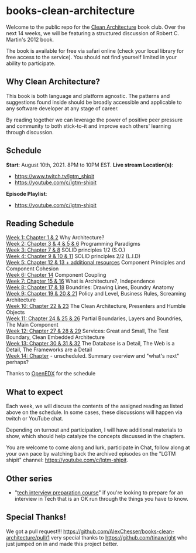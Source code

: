 # books-clean-architecture

Welcome to the public repo for the [Clean Architecture](https://www.oreilly.com/library/view/clean-architecture-a/9780134494272/) book club. Over the next 14 weeks, we will be featuring a structured discussion of Robert C. Martin's 2012 book.

The book is available for free via safari online (check your local library for free access to the service). You should not find yourself limited in your ability to participate.

## Why Clean Architecture?

This book is both language and platform agnostic. The patterns and suggestions found inside should be broadly accessible and applicable to any software developer at any stage of career.

By reading together we can leverage the power of positive peer pressure and community to both stick-to-it and improve each others' learning through discussion.

## Schedule

**Start**: August 10th, 2021. 8PM to 10PM EST.
**Live stream Location(s)**: 

* https://www.twitch.tv/lgtm_shipit  
* https://youtube.com/c/lgtm-shipit  

**Episode Playlist**:

* https://youtube.com/c/lgtm-shipit  

## Reading Schedule

[Week 1: Chapter 1 & 2](week-01.md) Why Architecture?  
[Week 2: Chapter 3 & 4 & 5 & 6](week-02.md) Programming Paradigms  
[Week 3: Chapter 7 & 8](week-03.md) SOLID principles 1/2 (S.O.)  
[Week 4: Chapter 9 & 10 & 11](week-04.md) SOLID principles 2/2 (L.I.D)  
[Week 5: Chapter 12 & 13 + additional resources](week-05.md) Component Principles and Component Cohesion    
[Week 6: Chapter 14](week-06.md) Component Coupling   
[Week 7: Chapter 15 & 16](week-07.md) What is Architecture?, Independence  
[Week 8: Chapter 17 & 18](week-08.md) Boundries: Drawing Lines, Boundry Anatomy  
[Week 9: Chapter 19 & 20 & 21](week-09.md) Policy and Level, Business Rules, Screaming Architecture  
[Week 10: Chapter 22 & 23](week-10.md) The Clean Architecture, Presenters and Humble Objects  
[Week 11: Chapter 24 & 25 & 26](week-11.md) Partial Boundaries, Layers and Boundries, The Main Component  
[Week 12: Chapter 27 & 28 & 29](week-12.md) Services: Great and Small, The Test Boundary, Clean Embedded Architecture  
[Week 13: Chapter 30 & 31 & 32](week-13.md) The Database is a Detail, The Web is a Detail, The Frameworks are a Detail  
[Week 14: Chapter](week-14.md) - unscheduled. Summary overview and "what's next" perhaps?  

Thanks to [OpenEDX](https://openedx.atlassian.net/wiki/spaces/AC/pages/948896160/Clean+Architecture+Book+Club) for the schedule

## What to expect

Each week, we will discuss the contents of the assigned reading as listed above on the schedule. In some cases, these discussions will happen via twitch or YouTube chat.

Depending on turnout and participation, I will have additional materials to show, which should help catalyze the concepts discussed in the chapters.

You are welcome to come along and lurk, participate in Chat, follow along at your own pace by watching back the archived episodes on the "LGTM shipit" channel: https://youtube.com/c/lgtm-shipit.

## Other series

- "[tech interview preparation course](https://github.com/AlexChesser/tech-interview-prep-course)" if you're looking to prepare for an interview in Tech that is an OK run through the things you have to know.

## Special Thanks!

We got a pull request!!! https://github.com/AlexChesser/books-clean-architecture/pull/1 very special thanks to https://github.com/tinawright who just jumped on in and made this project better.

